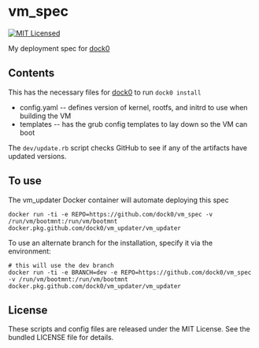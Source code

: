 vm_spec
========

[![MIT Licensed](http://img.shields.io/badge/license-MIT-green.svg)](https://tldrlegal.com/license/mit-license)

My deployment spec for [dock0](https://github.com/dock0/dock0)

## Contents

This has the necessary files for [dock0](https://github.com/dock0/dock0) to run `dock0 install`

* config.yaml -- defines version of kernel, rootfs, and initrd to use when building the VM
* templates -- has the grub config templates to lay down so the VM can boot

The `dev/update.rb` script checks GitHub to see if any of the artifacts have updated versions.

## To use

The vm_updater Docker container will automate deploying this spec

```
docker run -ti -e REPO=https://github.com/dock0/vm_spec -v /run/vm/bootmnt:/run/vm/bootmnt docker.pkg.github.com/dock0/vm_updater/vm_updater
```

To use an alternate branch for the installation, specify it via the environment:

```
# this will use the dev branch
docker run -ti -e BRANCH=dev -e REPO=https://github.com/dock0/vm_spec -v /run/vm/bootmnt:/run/vm/bootmnt docker.pkg.github.com/dock0/vm_updater/vm_updater
```

## License

These scripts and config files are released under the MIT License. See the bundled LICENSE file for details.

